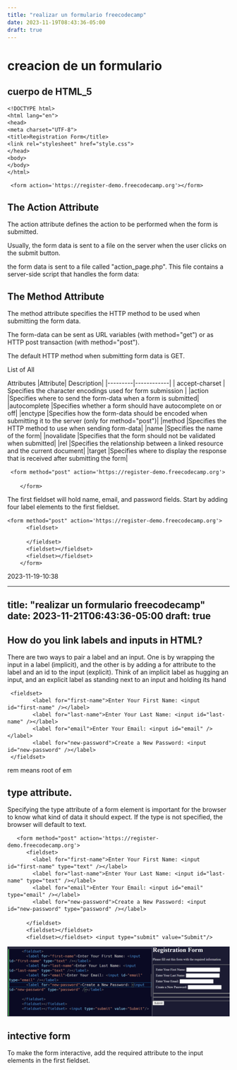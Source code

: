 ```yaml
---
title: "realizar un formulario freecodecamp"
date: 2023-11-19T08:43:36-05:00
draft: true
---
```


# creacion de un formulario
## cuerpo de **HTML_5**

```
<!DOCTYPE html>
<html lang="en">
<head>
<meta charset="UTF-8">
<title>Registration Form</title>
<link rel="stylesheet" href="style.css"> 
</head>
<body>
</body>
</html>
```


```
 <form action='https://register-demo.freecodecamp.org'></form>
```
## The Action Attribute
The action attribute defines the action to be performed when the form is submitted.

Usually, the form data is sent to a file on the server when the user clicks on the submit button.

the form data is sent to a file called "action_page.php". This file contains a server-side script that handles the form data:

## The Method Attribute

The method attribute specifies the HTTP method to be used when submitting the form data.

The form-data can be sent as URL variables (with method="get") or as HTTP post transaction (with method="post").

The default HTTP method when submitting form data is GET. 



List of All <form> Attributes
|Attribute|	Description|
|---------|------------|
| accept-charset	| Specifies the character encodings used for form submission |
|action	|Specifies where to send the form-data when a form is submitted|
|autocomplete	|Specifies whether a form should have autocomplete on or off|
|enctype	|Specifies how the form-data should be encoded when submitting it to the server (only for method="post")|
|method	|Specifies the HTTP method to use when sending form-data|
|name	|Specifies the name of the form|
|novalidate	|Specifies that the form should not be validated when submitted|
|rel	|Specifies the relationship between a linked resource and the current document|
|target	|Specifies where to display the response that is received after submitting the form|

```
 <form method="post" action='https://register-demo.freecodecamp.org'>
    
    </form>
```

The first fieldset will hold name, email, and password fields. Start by adding four label elements to the first fieldset.
```
<form method="post" action='https://register-demo.freecodecamp.org'>
      <fieldset>

      </fieldset>
      <fieldset></fieldset>
      <fieldset></fieldset>
    </form>
```

2023-11-19-10:38

---
title: "realizar un formulario freecodecamp"
date: 2023-11-21T06:43:36-05:00
draft: true
---

## How do you link labels and inputs in HTML?
There are two ways to pair a label and an input. One is by wrapping the input in a label (implicit), and the other is by adding a for attribute to the label and an id to the input (explicit). Think of an implicit label as hugging an input, and an explicit label as standing next to an input and holding its hand

```
 <fieldset>
        <label for="first-name">Enter Your First Name: <input id="first-name" /></label>
        <label for="last-name">Enter Your Last Name: <input id="last-name" /></label>
        <label for="email">Enter Your Email: <input id="email" /></label>
        <label for="new-password">Create a New Password: <input id="new-password" /></label>
 </fieldset>
```

rem means root of em

## type attribute.

Specifying the type attribute of a form element is important for the browser to know what kind of data it should expect. If the type is not specified, the browser will default to text.

```
   <form method="post" action='https://register-demo.freecodecamp.org'>
      <fieldset>
        <label for="first-name">Enter Your First Name: <input id="first-name" type="text" /></label>
        <label for="last-name">Enter Your Last Name: <input id="last-name" type="text" /></label>
        <label for="email">Enter Your Email: <input id="email" type="email" /></label>
        <label for="new-password">Create a New Password: <input id="new-password" type="password" /></label>
       
      </fieldset>
      <fieldset></fieldset>
      <fieldset></fieldset> <input type="submit" value="Submit"/>
```
![adding submit button](img/submitButtom.png)

## intective form
To make the form interactive, add the required attribute to the input elements in the first fieldset.

